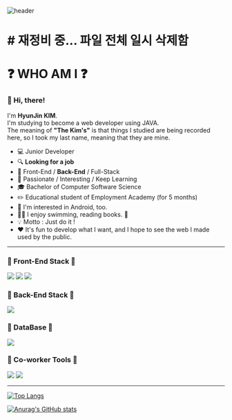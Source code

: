 ![header](https://capsule-render.vercel.app/api?type=waving&color=FFCC21&height=300&section=header&text=the%20KIM's&fontColor=800000&fontSize=90)

# # 재정비 중... 파일 전체 일시 삭제함

# :question: WHO AM I :question:

### :wave: Hi, there!

I'm **HyunJin KIM**.  
I'm studying to become a web developer using JAVA.  
The meaning of **"The Kim's"** is that things I studied are being recorded here, so I took my last name, meaning that they are mine.

- :computer: Junior Developer
- :mag: **Looking for a job**
- :briefcase: Front-End / **Back-End** / Full-Stack
- :muscle: Passionate / Interesting / Keep Learning
- :mortar_board: Bachelor of Computer Software Science
- :pencil2: Educational student of Employment Academy (for 5 months)
- :robot: I'm interested in Android, too.
- :swimming_woman: I enjoy swimming, reading books. :book:
- :bulb: Motto : Just do it !
- :heart: It's fun to develop what I want, and I hope to see the web I made used by the public.

---

### :robot: Front-End Stack :robot:

<img src="https://img.shields.io/badge/HTML5-E34F26?style=for-the-badge&logo=HTML5&logoColor=white"> <img src="https://img.shields.io/badge/CSS3-1572B6?style=for-the-badge&logo=CSS3&logoColor=white">  <img src="https://img.shields.io/badge/VSCode-007ACC?style=for-the-badge&logo=Visual Studio Code&logoColor=white">

### :robot: Back-End Stack :robot:

<img src="https://img.shields.io/badge/JAVA-2C2255?style=for-the-badge&logo=Eclipse&logoColor=white">

### :robot: DataBase :robot:

<img src="https://img.shields.io/badge/MySQL-4479A1?style=for-the-badge&logo=MySQL&logoColor=white">

### :robot: Co-worker Tools :robot:

<img src="https://img.shields.io/badge/GitHub-181717?style=for-the-badge&logo=GitHub&logoColor=white"> <img src="https://img.shields.io/badge/Notion-000000?style=for-the-badge&logo=Notion&logoColor=white"> 

---

[![Top Langs](https://github-readme-stats.vercel.app/api/top-langs/?username=jeje12247&layout=compact)](https://github.com/jeje12247/github-readme-stats)

<a href="https://github.com/jeje12247">![Anurag's GitHub stats](https://github-readme-stats.vercel.app/api?username=jeje12247&show_icons=true&theme=great-gatsby)</a>